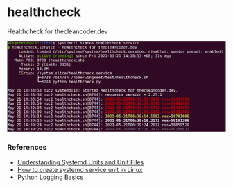 # healthcheck
Healthcheck for thecleancoder.dev

![systemctl-status](screenshot.png)

### References
- [Understanding Systemd Units and Unit Files](https://www.digitalocean.com/community/tutorials/understanding-systemd-units-and-unit-files)
- [How to create systemd service unit in Linux](https://linuxconfig.org/how-to-create-systemd-service-unit-in-linux)
- [Python Logging Basics](https://www.loggly.com/ultimate-guide/python-logging-basics/)
